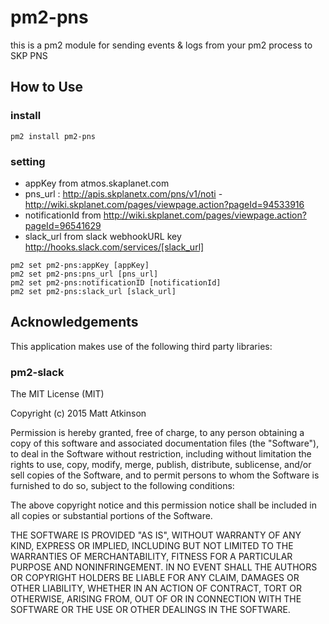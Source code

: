 # pm2-pns
this is a pm2 module for sending events &amp; logs from your pm2 process to SKP PNS 

## How to Use
### install
``
pm2 install pm2-pns
``
### setting
* appKey from atmos.skaplanet.com
* pns_url : http://apis.skplanetx.com/pns/v1/noti - http://wiki.skplanet.com/pages/viewpage.action?pageId=94533916
* notificationId from http://wiki.skplanet.com/pages/viewpage.action?pageId=96541629
* slack_url from slack webhookURL key http://hooks.slack.com/services/[slack_url]

```
pm2 set pm2-pns:appKey [appKey]
pm2 set pm2-pns:pns_url [pns_url]
pm2 set pm2-pns:notificationID [notificationId]
pm2 set pm2-pns:slack_url [slack_url]
```
## Acknowledgements
This application makes use of the following third party libraries:

### pm2-slack
The MIT License (MIT)

Copyright (c) 2015 Matt Atkinson

Permission is hereby granted, free of charge, to any person obtaining a copy
of this software and associated documentation files (the "Software"), to deal
in the Software without restriction, including without limitation the rights
to use, copy, modify, merge, publish, distribute, sublicense, and/or sell
copies of the Software, and to permit persons to whom the Software is
furnished to do so, subject to the following conditions:

The above copyright notice and this permission notice shall be included in
all copies or substantial portions of the Software.

THE SOFTWARE IS PROVIDED "AS IS", WITHOUT WARRANTY OF ANY KIND, EXPRESS OR
IMPLIED, INCLUDING BUT NOT LIMITED TO THE WARRANTIES OF MERCHANTABILITY,
FITNESS FOR A PARTICULAR PURPOSE AND NONINFRINGEMENT. IN NO EVENT SHALL THE
AUTHORS OR COPYRIGHT HOLDERS BE LIABLE FOR ANY CLAIM, DAMAGES OR OTHER
LIABILITY, WHETHER IN AN ACTION OF CONTRACT, TORT OR OTHERWISE, ARISING FROM,
OUT OF OR IN CONNECTION WITH THE SOFTWARE OR THE USE OR OTHER DEALINGS IN
THE SOFTWARE.
